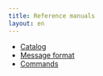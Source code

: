 ```yaml
---
title: Reference manuals
layout: en
---
```


 * [Catalog](catalog/)
 * [Message format](message/)
 * [Commands](commands/)
